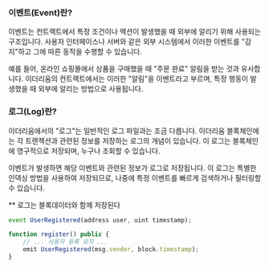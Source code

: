 ### 이벤트(Event)란?

이벤트는 컨트랙트에서 특정 조건이나 액션이 발생했을 때 외부에 알리기 위해 사용되는 구조입니다. 사용자 인터페이스나 서버와 같은 외부 시스템에서 이러한 이벤트를 "감지"하고 그에 따른 동작을 수행할 수 있습니다.

예를 들어, 온라인 쇼핑몰에서 상품을 구매했을 때 "주문 완료" 알림을 받는 것과 유사합니다. 이더리움의 컨트랙트에서는 이러한 "알림"을 이벤트라고 부르며, 특정 행동이 발생했을 때 외부에 알리는 방법으로 사용됩니다.

### 로그(Log)란?

이더리움에서의 "로그"는 일반적인 로그 파일과는 조금 다릅니다. 이더리움 블록체인에는 각 트랜잭션과 관련된 정보를 저장하는 로그의 개념이 있습니다. 이 로그는 블록체인에 영구적으로 저장되며, 누구나 조회할 수 있습니다.

이벤트가 발생하면 해당 이벤트와 관련된 정보가 로그로 저장됩니다. 이 로그는 특별한 인덱싱 방법을 사용하여 저장되므로, 나중에 특정 이벤트를 빠르게 검색하거나 필터링할 수 있습니다.

** 로그는 블록데이터와 함께 저장된다

```js
event UserRegistered(address user, uint timestamp);

function register() public {
    // ... 사용자 등록 로직 ...
    emit UserRegistered(msg.sender, block.timestamp);
}


```